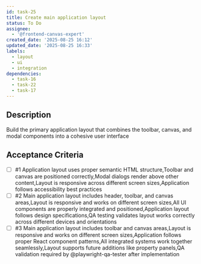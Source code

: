 ```yaml
---
id: task-25
title: Create main application layout
status: To Do
assignee:
  - '@frontend-canvas-expert'
created_date: '2025-08-25 16:12'
updated_date: '2025-08-25 16:33'
labels:
  - layout
  - ui
  - integration
dependencies:
  - task-16
  - task-22
  - task-17
---
```


## Description

Build the primary application layout that combines the toolbar, canvas, and modal components into a cohesive user interface

## Acceptance Criteria
<!-- AC:BEGIN -->
- [ ] #1 Application layout uses proper semantic HTML structure,Toolbar and canvas are positioned correctly,Modal dialogs render above other content,Layout is responsive across different screen sizes,Application follows accessibility best practices
- [ ] #2 Main application layout includes header, toolbar, and canvas areas,Layout is responsive and works on different screen sizes,All UI components are properly integrated and positioned,Application layout follows design specifications,QA testing validates layout works correctly across different devices and orientations
- [ ] #3 Main application layout includes toolbar and canvas areas,Layout is responsive and works on different screen sizes,Application follows proper React component patterns,All integrated systems work together seamlessly,Layout supports future additions like property panels,QA validation required by @playwright-qa-tester after implementation
<!-- AC:END -->
